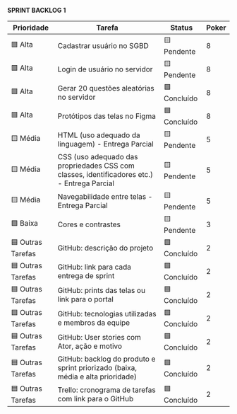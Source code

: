 **SPRINT BACKLOG 1**

| Prioridade        | Tarefa                                                                                                  | Status          | Poker |
|-------------------|--------------------------------------------------------------------------------------------------------|-----------------|--------|
| 🟥 Alta           | Cadastrar usuário no SGBD                                                                              | 🟨 Pendente     | 8      |
| 🟥 Alta           | Login de usuário no servidor                                                                           | 🟨 Pendente     | 8      |
| 🟥 Alta           | Gerar 20 questões aleatórias no servidor                                                               | 🟩 Concluído    | 8      |
| 🟥 Alta           | Protótipos das telas no Figma                                                                          | 🟩 Concluído    | 8      |
| 🟨 Média          | HTML (uso adequado da linguagem) - Entrega Parcial                                                     | 🟨 Pendente     | 5      |
| 🟨 Média          | CSS (uso adequado das propriedades CSS com classes, identificadores etc.) - Entrega Parcial            | 🟨 Pendente     | 5      |
| 🟨 Média          | Navegabilidade entre telas - Entrega Parcial                                                           | 🟨 Pendente     | 5      |
| 🟩 Baixa          | Cores e contrastes                                                                                     | 🟨 Pendente     | 3      |
| 🟦 Outras Tarefas | GitHub: descrição do projeto                                                                           | 🟩 Concluído    | 2      |
| 🟦 Outras Tarefas | GitHub: link para cada entrega de sprint                                                               | 🟩 Concluído    | 2      |
| 🟦 Outras Tarefas | GitHub: prints das telas ou link para o portal                                                         | 🟩 Concluído    | 2      |
| 🟦 Outras Tarefas | GitHub: tecnologias utilizadas e membros da equipe                                                     | 🟩 Concluído    | 2      |
| 🟦 Outras Tarefas | GitHub: User stories com Ator, ação e motivo                                                           | 🟩 Concluído    | 2      |
| 🟦 Outras Tarefas | GitHub: backlog do produto e sprint priorizado (baixa, média e alta prioridade)                        | 🟩 Concluído    | 2      |
| 🟦 Outras Tarefas | Trello: cronograma de tarefas com link para o GitHub                                                   | 🟩 Concluído    | 2      |
